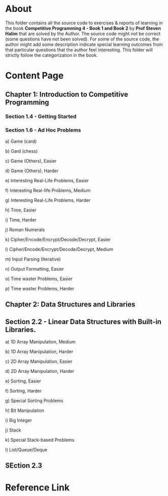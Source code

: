 # About
This folder contains all the source code to exercises & reports of learning in the book **Competitive Programming 4 - Book 1 and Book 2** by **Prof Steven Halim** that are solved by the Author.
The source code might not be correct (some questions have not been solved). For some of the source code, the author might add some description indicate special learning outcomes from that particular questions that the author feel interesting.
This folder will strictly follow the categorization in the book.

# Content Page
## Chapter 1: Introduction to Competitive Programming
### Section 1.4 - Getting Started
### Section 1.6 - Ad Hoc Problems
a) Game (card)

b) Gard (chess)

c) Game (Others), Easier

d) Game (Others), Harder

e) Interesting Real-Life Problems, Easier

f) Interesting Real-life Problems, Medium

g) Interesting Real-Life Problems, Harder

h) Time, Easier

i) Time, Harder

j) Roman Numerals

k) Cipher/Encode/Encrypt/Decode/Decrypt, Easier

l) Cipher/Encode/Encrypt/Decode/Decrypt, Medium

m) Input Parsing (Iterative)

n) Output Formatting, Easier

o) Time waster Problems, Easier

p) Time waster Problems, Harder

## Chapter 2: Data Structures and Libraries
## Section 2.2 - Linear Data Structures with Built-in Libraries.
a) 1D Array Manipulation, Medium

b) 1D Array Manipulation, Harder

c) 2D Array Manipulation, Easier

d) 2D Array Manipulation, Harder

e) Sorting, Easier

f) Sorting, Harder

g) Special Sorting Problems

h) Bit Manipulation

i) Big Integer

j) Stack

k) Special Stack-based Problems

l) List/Queue/Deque
## SEction 2.3


# Reference Link
